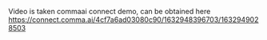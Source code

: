 Video is taken commaai connect demo, can be obtained here
https://connect.comma.ai/4cf7a6ad03080c90/1632948396703/1632949028503
